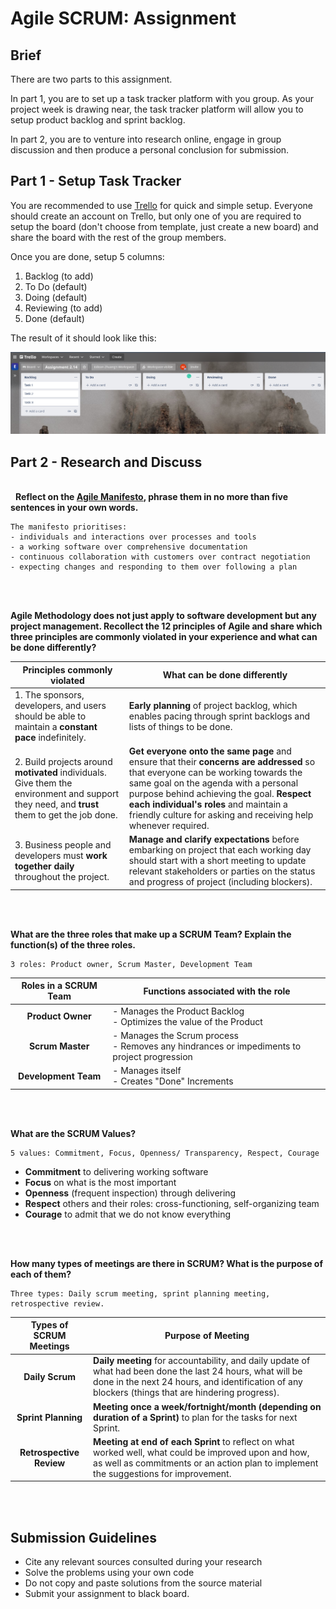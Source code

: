 # Agile SCRUM: Assignment

## Brief

There are two parts to this assignment. 

In part 1, you are to set up a task tracker platform with you group. As your project week is drawing near, the task tracker platform will allow you to setup product backlog and sprint backlog.

In part 2, you are to venture into research online, engage in group discussion and then produce a personal conclusion for submission.

## Part 1 - Setup Task Tracker

You are recommended to use [Trello](https://trello.com/) for quick and simple setup. Everyone should create an account on Trello, but only one of you are required to setup the board (don't choose from template, just create a new board) and share the board with the rest of the group members. 

Once you are done, setup 5 columns:
1. Backlog (to add)
1. To Do (default)
1. Doing (default)
1. Reviewing (to add)
1. Done (default)

The result of it should look like this:

<img src="./assets/images/trello.png" />


## Part 2 - Research and Discuss
\
&nbsp;
**Reflect on the [Agile Manifesto](https://agilemanifesto.org/), phrase them in no more than five sentences in your own words.**

```
The manifesto prioritises:
- individuals and interactions over processes and tools
- a working software over comprehensive documentation
- continuous collaboration with customers over contract negotiation
- expecting changes and responding to them over following a plan
```

\
&nbsp;

**Agile Methodology does not just apply to software development but any project management. Recollect the 12 principles of Agile and share which three principles are commonly violated in your experience and what can be done differently?**

| **Principles commonly violated** | **What can be done differently** |
|----------------------------------|----------------------------------|
|1. The sponsors, developers, and users should be able to maintain a **constant pace** indefinitely.| **Early planning** of project backlog, which enables pacing through sprint backlogs and lists of things to be done.|
|2. Build projects around **motivated** individuals. Give them the environment and support they need, and **trust** them to get the job done.| **Get everyone onto the same page** and ensure that their **concerns are addressed** so that everyone can be working towards the same goal on the agenda with a personal purpose behind achieving the goal. **Respect each individual's roles** and maintain a friendly culture for asking and receiving help whenever required. |
| 3. Business people and developers must **work together daily** throughout the project. | **Manage and clarify expectations** before embarking on project that each working day should start with a short meeting to update relevant stakeholders or parties on the status and progress of project (including blockers). |

\
&nbsp;

**What are the three roles that make up a SCRUM Team? Explain the function(s) of the three roles.**

```
3 roles: Product owner, Scrum Master, Development Team
```
| Roles in a SCRUM Team | Functions associated with the role |
|       :------:        |------------------------------------|
| **Product Owner** | - Manages the Product Backlog<br/>- Optimizes the value of the Product |
| **Scrum Master** | - Manages the Scrum process<br/>- Removes any hindrances or impediments to project progression |
| **Development Team** | - Manages itself<br/>- Creates "Done" Increments|

\
&nbsp;

**What are the SCRUM Values?**

```
5 values: Commitment, Focus, Openness/ Transparency, Respect, Courage
```
- **Commitment** to delivering working software
- **Focus** on what is the most important
- **Openness** (frequent inspection) through delivering
- **Respect** others and their roles: cross-functioning, self-organizing team
- **Courage** to admit that we do not know everything

\
&nbsp;

**How many types of meetings are there in SCRUM? What is the purpose of each of them?**

```
Three types: Daily scrum meeting, sprint planning meeting, retrospective review.
```
| Types of SCRUM Meetings | Purpose of Meeting |
|       :------:          |--------------------|
| **Daily Scrum** | **Daily meeting** for accountability, and daily update of what had been done the last 24 hours, what will be done in the next 24 hours, and identification of any blockers (things that are hindering progress).
| **Sprint Planning** | **Meeting once a week/fortnight/month (depending on duration of a Sprint)** to plan for the tasks for next Sprint. 
| **Retrospective Review** | **Meeting at end of each Sprint** to reflect on what worked well, what could be improved upon and how, as well as commitments or an action plan to implement the suggestions for improvement.

\
&nbsp;
## Submission Guidelines

- Cite any relevant sources consulted during your research
- Solve the problems using your own code
- Do not copy and paste solutions from the source material
- Submit your assignment to black board.
